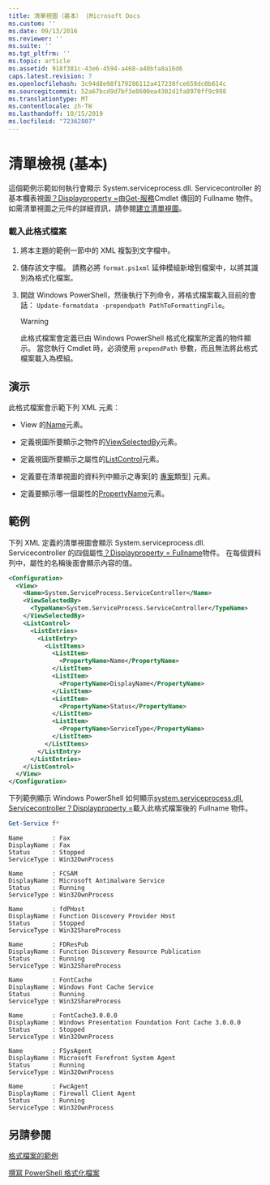 ```yaml
---
title: 清單視圖（基本） |Microsoft Docs
ms.custom: ''
ms.date: 09/13/2016
ms.reviewer: ''
ms.suite: ''
ms.tgt_pltfrm: ''
ms.topic: article
ms.assetid: 918f381c-43e6-4594-a468-a40bfa8a16d6
caps.latest.revision: 7
ms.openlocfilehash: 3c94d8e98f179286112a417230fce659dc0b614c
ms.sourcegitcommit: 52a67bcd9d7bf3e8600ea4302d1fa8970ff9c998
ms.translationtype: MT
ms.contentlocale: zh-TW
ms.lasthandoff: 10/15/2019
ms.locfileid: "72362807"
---
```

# <a name="list-view-basic"></a>清單檢視 (基本)

這個範例示範如何執行會顯示 System.serviceprocess.dll. Servicecontroller 的基本欄表視圖[？Displayproperty =](/dotnet/api/System.ServiceProcess.ServiceController)由[Get-服務](/powershell/module/microsoft.powershell.management/get-service)Cmdlet 傳回的 Fullname 物件。 如需清單視圖之元件的詳細資訊，請參閱[建立清單視圖](./creating-a-list-view.md)。

### <a name="to-load-this-formatting-file"></a>載入此格式檔案

1. 將本主題的範例一節中的 XML 複製到文字檔中。

2. 儲存該文字檔。 請務必將 `format.ps1xml` 延伸模組新增到檔案中，以將其識別為格式化檔案。

3. 開啟 Windows PowerShell，然後執行下列命令，將格式檔案載入目前的會話： `Update-formatdata -prependpath PathToFormattingFile`。

   > [!WARNING]
   > 此格式檔案會定義已由 Windows PowerShell 格式化檔案所定義的物件顯示。 當您執行 Cmdlet 時，必須使用 `prependPath` 參數，而且無法將此格式檔案載入為模組。

## <a name="demonstrates"></a>演示

此格式檔案會示範下列 XML 元素：

- View 的[Name](./name-element-for-view-format.md)元素。

- 定義視圖所要顯示之物件的[ViewSelectedBy](./viewselectedby-element-format.md)元素。

- 定義視圖所要顯示之屬性的[ListControl](./listcontrol-element-format.md)元素。

- 定義要在清單視圖的資料列中顯示之專案[的 [專案](./listitem-element-for-listitems-for-listcontrol-format.md)類型] 元素。

- 定義要顯示哪一個屬性的[PropertyName](./propertyname-element-for-listitem-for-listcontrol-format.md)元素。

## <a name="example"></a>範例

下列 XML 定義的清單視圖會顯示 System.serviceprocess.dll. Servicecontroller 的四個屬性[？Displayproperty = Fullname](/dotnet/api/System.ServiceProcess.ServiceController)物件。 在每個資料列中，屬性的名稱後面會顯示內容的值。

```xml
<Configuration>
  <View>
    <Name>System.ServiceProcess.ServiceController</Name>
    <ViewSelectedBy>
      <TypeName>System.ServiceProcess.ServiceController</TypeName>
    </ViewSelectedBy>
    <ListControl>
      <ListEntries>
        <ListEntry>
          <ListItems>
            <ListItem>
              <PropertyName>Name</PropertyName>
            </ListItem>
            <ListItem>
              <PropertyName>DisplayName</PropertyName>
            </ListItem>
            <ListItem>
              <PropertyName>Status</PropertyName>
            </ListItem>
            <ListItem>
              <PropertyName>ServiceType</PropertyName>
            </ListItem>
          </ListItems>
        </ListEntry>
      </ListEntries>
    </ListControl>
  </View>
</Configuration>
```

下列範例顯示 Windows PowerShell 如何顯示[system.serviceprocess.dll. Servicecontroller？Displayproperty =](/dotnet/api/System.ServiceProcess.ServiceController)載入此格式檔案後的 Fullname 物件。

```powershell
Get-Service f*
```

```output
Name        : Fax
DisplayName : Fax
Status      : Stopped
ServiceType : Win32OwnProcess

Name        : FCSAM
DisplayName : Microsoft Antimalware Service
Status      : Running
ServiceType : Win32OwnProcess

Name        : fdPHost
DisplayName : Function Discovery Provider Host
Status      : Stopped
ServiceType : Win32ShareProcess

Name        : FDResPub
DisplayName : Function Discovery Resource Publication
Status      : Running
ServiceType : Win32ShareProcess

Name        : FontCache
DisplayName : Windows Font Cache Service
Status      : Running
ServiceType : Win32ShareProcess

Name        : FontCache3.0.0.0
DisplayName : Windows Presentation Foundation Font Cache 3.0.0.0
Status      : Stopped
ServiceType : Win32OwnProcess

Name        : FSysAgent
DisplayName : Microsoft Forefront System Agent
Status      : Running
ServiceType : Win32OwnProcess

Name        : FwcAgent
DisplayName : Firewall Client Agent
Status      : Running
ServiceType : Win32OwnProcess
```

## <a name="see-also"></a>另請參閱

[格式檔案的範例](./examples-of-formatting-files.md)

[撰寫 PowerShell 格式化檔案](./writing-a-powershell-formatting-file.md)

